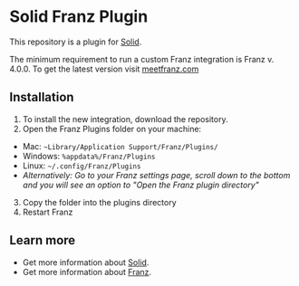 # Solid Franz Plugin

This repository is a plugin for [Solid](http://getsolid.io).

The minimum requirement to run a custom Franz integration is Franz v. 4.0.0. To get the latest version visit [meetfranz.com](http://meetfranz.com)

## Installation
1. To install the new integration, download the repository.
2. Open the Franz Plugins folder on your machine:
  * Mac: `~Library/Application Support/Franz/Plugins/`
  * Windows: `%appdata%/Franz/Plugins`
  * Linux: `~/.config/Franz/Plugins`
  * _Alternatively: Go to your Franz settings page, scroll down to the bottom and you will see an option to "Open the Franz plugin directory"_
3. Copy the folder into the plugins directory
4. Restart Franz

## Learn more
* Get more information about [Solid](http://getsolid.io).
* Get more information about [Franz](http://meetfranz.com).

